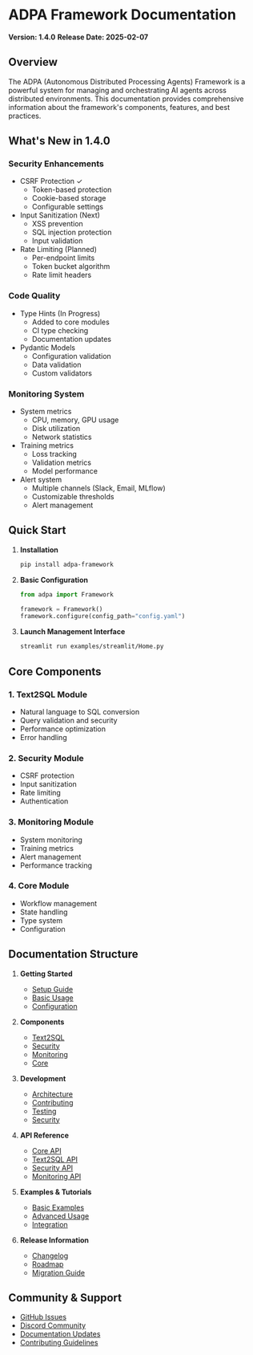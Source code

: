 # ADPA Framework Documentation

**Version: 1.4.0**
**Release Date: 2025-02-07**

## Overview

The ADPA (Autonomous Distributed Processing Agents) Framework is a powerful system for managing and orchestrating AI agents across distributed environments. This documentation provides comprehensive information about the framework's components, features, and best practices.

## What's New in 1.4.0

### Security Enhancements
- CSRF Protection ✓
  - Token-based protection
  - Cookie-based storage
  - Configurable settings
- Input Sanitization (Next)
  - XSS prevention
  - SQL injection protection
  - Input validation
- Rate Limiting (Planned)
  - Per-endpoint limits
  - Token bucket algorithm
  - Rate limit headers

### Code Quality
- Type Hints (In Progress)
  - Added to core modules
  - CI type checking
  - Documentation updates
- Pydantic Models
  - Configuration validation
  - Data validation
  - Custom validators

### Monitoring System
- System metrics
  - CPU, memory, GPU usage
  - Disk utilization
  - Network statistics
- Training metrics
  - Loss tracking
  - Validation metrics
  - Model performance
- Alert system
  - Multiple channels (Slack, Email, MLflow)
  - Customizable thresholds
  - Alert management

## Quick Start

1. **Installation**
   ```bash
   pip install adpa-framework
   ```

2. **Basic Configuration**
   ```python
   from adpa import Framework
   
   framework = Framework()
   framework.configure(config_path="config.yaml")
   ```

3. **Launch Management Interface**
   ```bash
   streamlit run examples/streamlit/Home.py
   ```

## Core Components

### 1. Text2SQL Module
- Natural language to SQL conversion
- Query validation and security
- Performance optimization
- Error handling

### 2. Security Module
- CSRF protection
- Input sanitization
- Rate limiting
- Authentication

### 3. Monitoring Module
- System monitoring
- Training metrics
- Alert management
- Performance tracking

### 4. Core Module
- Workflow management
- State handling
- Type system
- Configuration

## Documentation Structure

1. **Getting Started**
   - [Setup Guide](setup_guide.md)
   - [Basic Usage](guides/basic_usage.md)
   - [Configuration](guides/configuration.md)

2. **Components**
   - [Text2SQL](components/text2sql.md)
   - [Security](components/security.md)
   - [Monitoring](components/monitoring.md)
   - [Core](components/core.md)

3. **Development**
   - [Architecture](architecture/overview.md)
   - [Contributing](development/contributing.md)
   - [Testing](testing/overview.md)
   - [Security](security/overview.md)

4. **API Reference**
   - [Core API](api/core.md)
   - [Text2SQL API](api/text2sql.md)
   - [Security API](api/security.md)
   - [Monitoring API](api/monitoring.md)

5. **Examples & Tutorials**
   - [Basic Examples](examples/basic.md)
   - [Advanced Usage](examples/advanced.md)
   - [Integration](examples/integration.md)

6. **Release Information**
   - [Changelog](CHANGELOG.md)
   - [Roadmap](development_roadmap.md)
   - [Migration Guide](guides/migration.md)

## Community & Support

- [GitHub Issues](https://github.com/codeium/adpa/issues)
- [Discord Community](https://discord.gg/codeium)
- [Documentation Updates](https://github.com/codeium/adpa/docs)
- [Contributing Guidelines](CONTRIBUTING.md)
